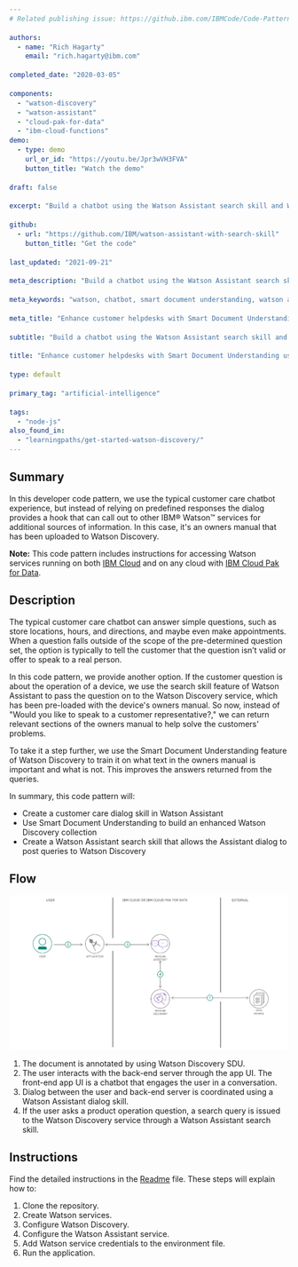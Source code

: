 ```yaml
---
# Related publishing issue: https://github.ibm.com/IBMCode/Code-Patterns/issues/2161

authors:
  - name: "Rich Hagarty"
    email: "rich.hagarty@ibm.com"

completed_date: "2020-03-05"

components:
  - "watson-discovery"
  - "watson-assistant"
  - "cloud-pak-for-data"
  - "ibm-cloud-functions"
demo:
  - type: demo
    url_or_id: "https://youtu.be/Jpr3wVH3FVA"
    button_title: "Watch the demo"

draft: false

excerpt: "Build a chatbot using the Watson Assistant search skill and Watson Discovery."

github:
  - url: "https://github.com/IBM/watson-assistant-with-search-skill"
    button_title: "Get the code"

last_updated: "2021-09-21"

meta_description: "Build a chatbot using the Watson Assistant search skill and Watson Discovery."

meta_keywords: "watson, chatbot, smart document understanding, watson assistant, search skill"

meta_title: "Enhance customer helpdesks with Smart Document Understanding using the Watson Assistant search skill"

subtitle: "Build a chatbot using the Watson Assistant search skill and Watson Discovery"

title: "Enhance customer helpdesks with Smart Document Understanding using the Watson Assistant search skill"

type: default

primary_tag: "artificial-intelligence"

tags:
  - "node-js"
also_found_in:
  - "learningpaths/get-started-watson-discovery/"
---
```


## Summary

In this developer code pattern, we use the typical customer care chatbot experience, but instead of relying on predefined responses the dialog provides a hook that can call out to other IBM&reg; Watson&trade; services for additional sources of information. In this case, it's an owners manual that has been uploaded to Watson Discovery.

**Note:** This code pattern includes instructions for accessing Watson services running on both <a href="https://www.ibm.com/cloud" target="_blank" rel="noopener noreferrer">IBM Cloud</a> and on any cloud with <a href="https://www.ibm.com/products/cloud-pak-for-data" target="_blank" rel="noopener noreferrer">IBM Cloud Pak for Data</a>.

## Description

The typical customer care chatbot can answer simple questions, such as store locations, hours, and directions, and maybe even make appointments. When a question falls outside of the scope of the pre-determined question set, the option is typically to tell the customer that the question isn’t valid or offer to speak to a real person.

In this code pattern, we provide another option. If the customer question is about the operation of a device, we use the search skill feature of Watson Assistant to pass the question on to the Watson Discovery service, which has been pre-loaded with the device's owners manual. So now, instead of "Would you like to speak to a customer representative?," we can return relevant sections of the owners manual to help solve the customers' problems.

To take it a step further, we use the Smart Document Understanding feature of Watson Discovery to train it on what text in the owners manual is important and what is not. This improves the answers returned from the queries.

In summary, this code pattern will:

* Create a customer care dialog skill in Watson Assistant
* Use Smart Document Understanding to build an enhanced Watson Discovery collection
* Create a Watson Assistant search skill that allows the Assistant dialog to post queries to Watson Discovery

## Flow

![SDU with Search Skill flow](images/enhance-customer-helpdesks-smart-document-understanding-assistant-search-skill.png)

1. The document is annotated by using Watson Discovery SDU.
1. The user interacts with the back-end server through the app UI. The front-end app UI is a chatbot that engages the user in a conversation.
1. Dialog between the user and back-end server is coordinated using a Watson Assistant dialog skill.
1. If the user asks a product operation question, a search query is issued to the Watson Discovery service through a Watson Assistant search skill.

## Instructions

Find the detailed instructions in the <a href="https://github.com/IBM/watson-assistant-with-search-skill/blob/master/README.md" target="_blank" rel="noopener noreferrer">Readme</a> file. These steps will explain how to:

1. Clone the repository.
1. Create Watson services.
1. Configure Watson Discovery.
1. Configure the Watson Assistant service.
1. Add Watson service credentials to the environment file.
1. Run the application.
